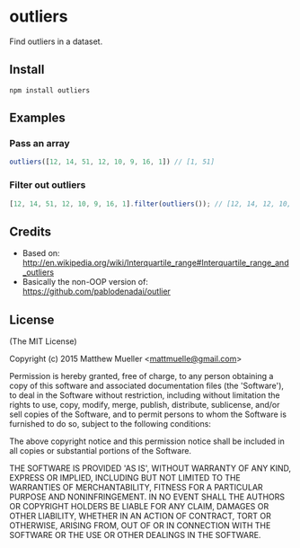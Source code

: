 
# outliers

  Find outliers in a dataset.

## Install

```
npm install outliers
```

## Examples

### Pass an array

```js
outliers([12, 14, 51, 12, 10, 9, 16, 1]) // [1, 51]
```

### Filter out outliers

```js
[12, 14, 51, 12, 10, 9, 16, 1].filter(outliers()); // [12, 14, 12, 10, 9, 16]
```

## Credits

- Based on: http://en.wikipedia.org/wiki/Interquartile_range#Interquartile_range_and_outliers
- Basically the non-OOP version of: https://github.com/pablodenadai/outlier

## License

(The MIT License)

Copyright (c) 2015 Matthew Mueller &lt;mattmuelle@gmail.com&gt;

Permission is hereby granted, free of charge, to any person obtaining
a copy of this software and associated documentation files (the
'Software'), to deal in the Software without restriction, including
without limitation the rights to use, copy, modify, merge, publish,
distribute, sublicense, and/or sell copies of the Software, and to
permit persons to whom the Software is furnished to do so, subject to
the following conditions:

The above copyright notice and this permission notice shall be
included in all copies or substantial portions of the Software.

THE SOFTWARE IS PROVIDED 'AS IS', WITHOUT WARRANTY OF ANY KIND,
EXPRESS OR IMPLIED, INCLUDING BUT NOT LIMITED TO THE WARRANTIES OF
MERCHANTABILITY, FITNESS FOR A PARTICULAR PURPOSE AND NONINFRINGEMENT.
IN NO EVENT SHALL THE AUTHORS OR COPYRIGHT HOLDERS BE LIABLE FOR ANY
CLAIM, DAMAGES OR OTHER LIABILITY, WHETHER IN AN ACTION OF CONTRACT,
TORT OR OTHERWISE, ARISING FROM, OUT OF OR IN CONNECTION WITH THE
SOFTWARE OR THE USE OR OTHER DEALINGS IN THE SOFTWARE.
